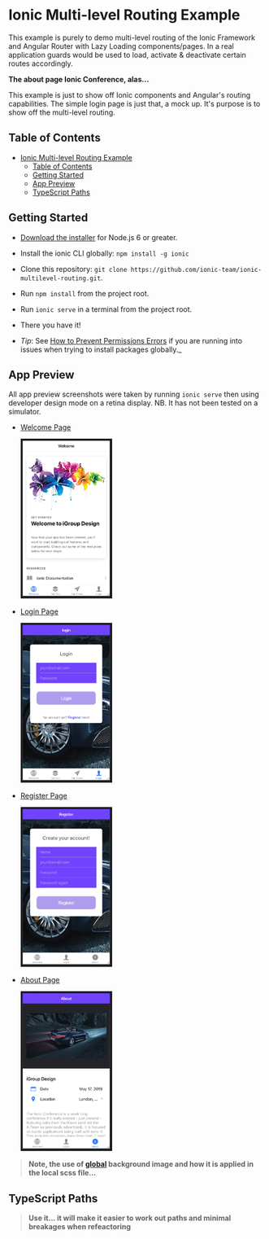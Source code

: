 # Ionic Multi-level Routing Example

This example is purely to demo multi-level routing of the Ionic Framework and Angular Router with Lazy Loading components/pages. In a real application guards would be used to load, activate & deactivate certain routes accordingly.

**The about page Ionic Conference, alas...**

This example is just to show off Ionic components and Angular's routing capabilities. The simple login page is just that, a mock up. It's purpose is to show off the multi-level routing.

## Table of Contents

-   [Ionic Multi-level Routing Example](#ionic-multi-level-routing-example)
    -   [Table of Contents](#table-of-contents)
    -   [Getting Started](#getting-started)
    -   [App Preview](#app-preview)
    -   [TypeScript Paths](#typescript-paths)

## Getting Started

-   [Download the installer](https://nodejs.org/) for Node.js 6 or greater.
-   Install the ionic CLI globally: `npm install -g ionic`
-   Clone this repository: `git clone https://github.com/ionic-team/ionic-multilevel-routing.git`.
-   Run `npm install` from the project root.
-   Run `ionic serve` in a terminal from the project root.
-   There you have it!

-   <i>Tip</i>: See [How to Prevent Permissions Errors](https://docs.npmjs.com/getting-started/fixing-npm-permissions) if you are running into issues when trying to install packages globally.\_

## App Preview

All app preview screenshots were taken by running `ionic serve` then using developer design mode on a retina display.
NB. It has not been tested on a simulator.

-   [Welcome Page](/src/assets/scrnsht/welcome.jpg)

    <img src="./src/assets/scrnsht/welcome.jpg" width="180" alt="Welcome">

-   [Login Page](/src/assets/scrnsht/login.jpg)

    <img src="./src/assets/scrnsht/login.jpg" width="180"  alt="Welcome">

-   [Register Page](/src/assets/scrnsht/register.jpg)

    <img src="./src/assets/scrnsht/register.jpg" width="180"  alt="Welcome">

*   [About Page](/src/assets/scrnsht/AboutPage.jpg)

    <img src="./src/assets/scrnsht/AboutPage.jpg" width="180"  alt="About">

> **<b>Note</b>, the use of [global](/src/global.scss) background image and how it is applied in the local scss file...**

## TypeScript Paths

> **<b>Use it</b>... it will make it easier to work out paths and minimal breakages when refeactoring**
